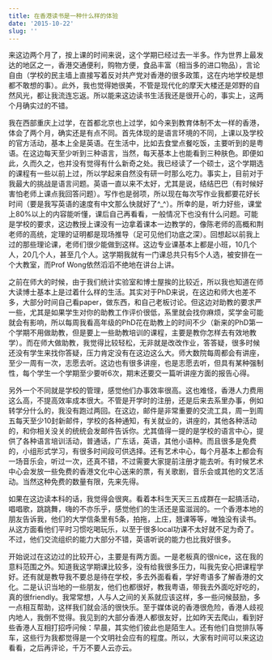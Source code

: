 ```yaml
---
title: 在香港读书是一种什么样的体验
date: '2015-10-22'
slug: ''
---
```


来这边两个月了，按上课的时间来说，这个学期已经过去一半多。作为世界上最发达的地区之一，香港交通便利，购物方便，食品丰富（相当多的进口物品），言论自由（学校的民主墙上直接写着反对共产党对香港的很多政策，这在内地学校是想都不敢想的事）。此外，我也觉得她很美，不管是现代化的摩天大楼还是郊野的自然风光，都让我流连忘返。所以能来这边读书生活我还是很开心的，事实上，这两个月确实过的不错。

我在西部重庆上过学，在首都北京也上过学，如今来到教育体制不太一样的香港，体会了两个月，确实还是有点不同。首先体现的是语言环境的不同，上课以及学校的官方活动，基本上全是英语。在生活中，比如去食堂点餐吃饭，主要听到的是粤语。在这边每天至少听到三种语言，当然，每天基本上也能看到三种肤色。即便如此，久而久之，也并没有觉得有什么新奇之处。我已经读了一个硕士，这个学期选的课程有一些以前上过，所以学起来自然没有研一时那么吃力。事实上，目前对于我最大的挑战是语言问题。英语一直以来不太好，尤其是说，结结巴巴（有时候好害怕老师上课点我回答问题）。写作也是弱项，所以现在每次写作业我都要花好长时间（要是我写英语的速度有中文那么快就好了^_^）。所幸的是，听力好些，课堂上80%以上的内容能听懂，课后自己再看看，一般情况下也没有什么问题。可能是学校的要求，这边教授上课没有一边拿着课本一边教学的，像陈老师的高概和荆老师的高统，定理的证明都是现场推导（足可见他们功底之深）。回想起以前我上过的那些理论课，老师们很少能做到这样。这边专业课基本上都是小班，10几个人，20几个人，甚至几个人。这学期我就有一门课总共只有5个人选，被安排在一个大教室，而Prof Wong依然滔滔不绝地在讲台上讲。

之前在师大的时候，由于我们统计实验室和博士屋挨的比较近，所以我也知道在师大读博士基本上是过着什么样的生活。其实对于PhD来说，在这边和师大也差不多，大部分时间自己看paper，做东西，和自己老板讨论。但这边对助教的要求严一些，尤其是如果学生对你的助教工作评价很低，系里就会找你麻烦，奖学金可能就会有影响，所以每周我看高年级的PhD花在助教上的时间不少（新来的PhD第一个学期不用做助教，但是要上一些助教培训的课程，主要是教你怎样去有效地教学）。而在师大做助教，我觉得比较轻松，无非就是改改作业，答答疑，很多时候还没有学生来找你答疑，压力肯定没有在这边这么大。师大数院每周都会有讲座，至少一周有一次，志愿去听。这边也有很多讲座，也是志愿去听，但具有某种强制性，每个学生一个学期至少要听6次，期末还要交一篇听讲座方面的报告心得。

另外一个不同就是学校的管理，感觉他们办事效率很高。这也难怪，香港人力费用这么高，不提高效率成本很大。不管是开学时的注册，还是后来去系里办事，例如转学分什么的，我没有跑过两回。在这边，邮件是非常重要的交流工具，周一到周五每天至少10封新邮件，学校的各种通知，有关就业的，讲座的，其他各种活动的，和你相关没关的统统会发邮件告诉你。尤其值得一提的是学校的语言中心，提供了各种语言培训活动，普通话，广东话，英语，其他小语种。而且很多是免费的，小组形式学习，有很多时间段可供选择。还有艺术中心，每个月基本上都会有一场音乐会，听过一次，还真不错，不过需要大家提前注册才能去听。有时候艺术中心会发放一些免费的香港文化中心送来的票，有关歌剧，音乐会或其他的文艺活动。当然这种免费的数量有限，先来先得。

如果在这边读本科的话，我觉得会很爽。看着本科生天天三五成群在一起搞活动，唱唱歌，跳跳舞，嗨的不亦乐乎，感觉他们的生活还是蛮滋润的。一个香港本地的朋友告诉我，他们的大学信条里有5条，拍拖，上庄，翘课等等，唯独没有读书。从这方面看他们平时习惯吃喝玩乐，以至于很多local功课不太好就不足为奇了。不过，他们交流组织的能力大部分不错，英语听说的能力也比我好很多。

开始说过在这边过的比较开心，主要是有两方面。一是老板真的很nice，这在我的意料范围之外。知道我这学期课比较多，没有给我很多压力，叫我先安心把课程学好。还有就是教导我不要总是待在学校，多去外面看看，学好粤语多了解香港的文化。二是认识当地的一些朋友，他们也都很好，教我粤语，带我去外面吃好吃的，真的很friendly。我常常想，人与人之间的关系就应该这样，多一些问候鼓励，多一点相互帮助，这样我们就会活的很快乐。至于媒体说的香港很危险，香港人歧视内地人，我倒不觉得。我见到的大部分香港人都很友好，比如昨天去爬山，看到好些香港人互相打招呼问候：早晨，其实他们彼此也是陌生人。还有他们自觉排队等车，这些行为我都觉得是一个文明社会应有的程度。所以，大家有时间可以来这边看看，之后再评论，千万不要人云亦云。


